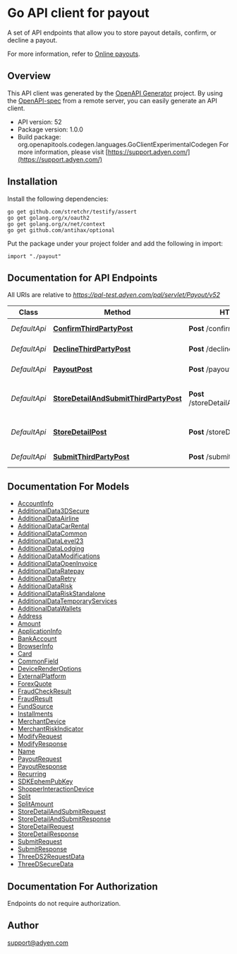 # Go API client for payout

A set of API endpoints that allow you to store payout details, confirm, or decline a payout.

For more information, refer to [Online payouts](https://docs.adyen.com/checkout/online-payouts).

## Overview
This API client was generated by the [OpenAPI Generator](https://openapi-generator.tech) project.  By using the [OpenAPI-spec](https://www.openapis.org/) from a remote server, you can easily generate an API client.

- API version: 52
- Package version: 1.0.0
- Build package: org.openapitools.codegen.languages.GoClientExperimentalCodegen
For more information, please visit [https://support.adyen.com/](https://support.adyen.com/)

## Installation

Install the following dependencies:

```shell
go get github.com/stretchr/testify/assert
go get golang.org/x/oauth2
go get golang.org/x/net/context
go get github.com/antihax/optional
```

Put the package under your project folder and add the following in import:

```golang
import "./payout"
```

## Documentation for API Endpoints

All URIs are relative to *https://pal-test.adyen.com/pal/servlet/Payout/v52*

Class | Method | HTTP request | Description
------------ | ------------- | ------------- | -------------
*DefaultApi* | [**ConfirmThirdPartyPost**](docs/DefaultApi.md#confirmthirdpartypost) | **Post** /confirmThirdParty | Confirms a payout.
*DefaultApi* | [**DeclineThirdPartyPost**](docs/DefaultApi.md#declinethirdpartypost) | **Post** /declineThirdParty | Cancels a payout.
*DefaultApi* | [**PayoutPost**](docs/DefaultApi.md#payoutpost) | **Post** /payout | Pay out directly.
*DefaultApi* | [**StoreDetailAndSubmitThirdPartyPost**](docs/DefaultApi.md#storedetailandsubmitthirdpartypost) | **Post** /storeDetailAndSubmitThirdParty | Stores details and submits a payout.
*DefaultApi* | [**StoreDetailPost**](docs/DefaultApi.md#storedetailpost) | **Post** /storeDetail | Stores payout details.
*DefaultApi* | [**SubmitThirdPartyPost**](docs/DefaultApi.md#submitthirdpartypost) | **Post** /submitThirdParty | Submits a payout.


## Documentation For Models

 - [AccountInfo](docs/AccountInfo.md)
 - [AdditionalData3DSecure](docs/AdditionalData3DSecure.md)
 - [AdditionalDataAirline](docs/AdditionalDataAirline.md)
 - [AdditionalDataCarRental](docs/AdditionalDataCarRental.md)
 - [AdditionalDataCommon](docs/AdditionalDataCommon.md)
 - [AdditionalDataLevel23](docs/AdditionalDataLevel23.md)
 - [AdditionalDataLodging](docs/AdditionalDataLodging.md)
 - [AdditionalDataModifications](docs/AdditionalDataModifications.md)
 - [AdditionalDataOpenInvoice](docs/AdditionalDataOpenInvoice.md)
 - [AdditionalDataRatepay](docs/AdditionalDataRatepay.md)
 - [AdditionalDataRetry](docs/AdditionalDataRetry.md)
 - [AdditionalDataRisk](docs/AdditionalDataRisk.md)
 - [AdditionalDataRiskStandalone](docs/AdditionalDataRiskStandalone.md)
 - [AdditionalDataTemporaryServices](docs/AdditionalDataTemporaryServices.md)
 - [AdditionalDataWallets](docs/AdditionalDataWallets.md)
 - [Address](docs/Address.md)
 - [Amount](docs/Amount.md)
 - [ApplicationInfo](docs/ApplicationInfo.md)
 - [BankAccount](docs/BankAccount.md)
 - [BrowserInfo](docs/BrowserInfo.md)
 - [Card](docs/Card.md)
 - [CommonField](docs/CommonField.md)
 - [DeviceRenderOptions](docs/DeviceRenderOptions.md)
 - [ExternalPlatform](docs/ExternalPlatform.md)
 - [ForexQuote](docs/ForexQuote.md)
 - [FraudCheckResult](docs/FraudCheckResult.md)
 - [FraudResult](docs/FraudResult.md)
 - [FundSource](docs/FundSource.md)
 - [Installments](docs/Installments.md)
 - [MerchantDevice](docs/MerchantDevice.md)
 - [MerchantRiskIndicator](docs/MerchantRiskIndicator.md)
 - [ModifyRequest](docs/ModifyRequest.md)
 - [ModifyResponse](docs/ModifyResponse.md)
 - [Name](docs/Name.md)
 - [PayoutRequest](docs/PayoutRequest.md)
 - [PayoutResponse](docs/PayoutResponse.md)
 - [Recurring](docs/Recurring.md)
 - [SDKEphemPubKey](docs/SDKEphemPubKey.md)
 - [ShopperInteractionDevice](docs/ShopperInteractionDevice.md)
 - [Split](docs/Split.md)
 - [SplitAmount](docs/SplitAmount.md)
 - [StoreDetailAndSubmitRequest](docs/StoreDetailAndSubmitRequest.md)
 - [StoreDetailAndSubmitResponse](docs/StoreDetailAndSubmitResponse.md)
 - [StoreDetailRequest](docs/StoreDetailRequest.md)
 - [StoreDetailResponse](docs/StoreDetailResponse.md)
 - [SubmitRequest](docs/SubmitRequest.md)
 - [SubmitResponse](docs/SubmitResponse.md)
 - [ThreeDS2RequestData](docs/ThreeDS2RequestData.md)
 - [ThreeDSecureData](docs/ThreeDSecureData.md)


## Documentation For Authorization

 Endpoints do not require authorization.



## Author

support@adyen.com

